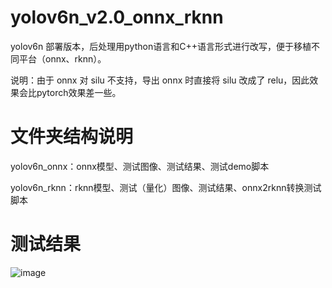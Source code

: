 # yolov6n_v2.0_onnx_rknn

yolov6n 部署版本，后处理用python语言和C++语言形式进行改写，便于移植不同平台（onnx、rknn）。


说明：由于 onnx 对 silu 不支持，导出 onnx 时直接将 silu 改成了 relu，因此效果会比pytorch效果差一些。

# 文件夹结构说明


yolov6n_onnx：onnx模型、测试图像、测试结果、测试demo脚本

yolov6n_rknn：rknn模型、测试（量化）图像、测试结果、onnx2rknn转换测试脚本

# 测试结果

![image](https://github.com/cqu20160901/yolov6n_v2.0_onnx_rknn/blob/main/yolov6n_rknn/test_rknn_result.jpg)

